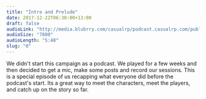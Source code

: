 ```yaml
---
title: "Intro and Prelude"
date: 2017-12-22T06:30:00+13:00
draft: false
audioLink: "http://media.blubrry.com/casualrp/podcast.casualrp.com/public/000%20_%20Prelude.mp3"
audioSize: "7800"
audioLength: "5:48"
slug: "0"
---
```


We didn't start this campaign as a podcast. We played for a few weeks and then decided to get a mic, make some posts and record our sessions. This is a special episode of us recapping what everyone did before the podcast's start. Its a great way to meet the characters, meet the players, and catch up on the story so far.

